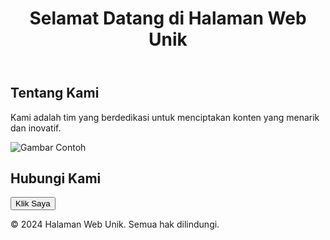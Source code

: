 <!DOCTYPE html>
<html lang="id">
<head>
    <meta charset="UTF-8">
    <meta name="viewport" content="width=device-width, initial-scale=1.0">
    <title>Halaman Web Unik</title>
    <link rel="stylesheet" href="styles.css">
</head>
<body>
    <header>
        <h1>Selamat Datang di Halaman Web Unik</h1>
    </header>
    <main>
        <section>
            <h2>Tentang Kami</h2>
            <p>Kami adalah tim yang berdedikasi untuk menciptakan konten yang menarik dan inovatif.</p>
            <img src="https://via.placeholder.com/300" alt="Gambar Contoh" />
        </section>
        <section>
            <h2>Hubungi Kami</h2>
            <button onclick="alert('Terima kasih telah menghubungi kami!')">Klik Saya</button>
        </section>
    </main>
    <footer>
        <p>&copy; 2024 Halaman Web Unik. Semua hak dilindungi.</p>
    </footer>
</body>
</html>
